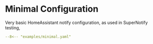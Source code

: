 # Minimal Configuration

Very basic HomeAssistant notify configuration, as used in SuperNotify testing,


``` yaml
--8<-- "examples/minimal.yaml"
```
